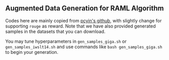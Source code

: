 ## Augmented Data Generation for RAML Algorithm

Codes here are mainly copied from [pcyin's github](https://github.com/pcyin/pytorch_nmt), with slightly change for supporting ```rouge``` as reward. Note that we have also provided generated samples in the datasets that you can download.

You may tune hyperparameters in ```gen_samples_giga.sh```  or  ```gen_samples_iwslt14.sh``` and use commands like ```bash gen_samples_giga.sh``` to begin your generation.
